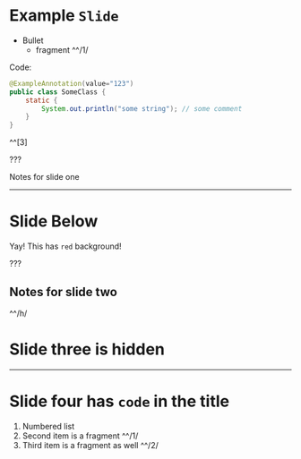 # Example `Slide`

- Bullet
    - fragment ^^/1/

Code:

```java
@ExampleAnnotation(value="123")
public class SomeClass {
    static {
        System.out.println("some string"); // some comment
    }
}
```
^^[3]

???

Notes for slide one

-- --
<!-- .slide: data-background-color="red" -->

# Slide Below

Yay! This has `red` background!

???

Notes for slide two
---
^^/h/
# Slide three is hidden

---
# Slide four has `code` in the title

1. Numbered list
2. Second item is a fragment ^^/1/
3. Third item is a fragment as well ^^/2/

